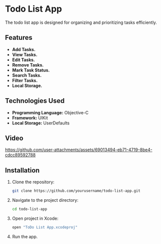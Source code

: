 
# Todo List App

The todo list app is designed for organizing and prioritizing tasks efficiently.

## Features

- **Add Tasks.** 
- **View Tasks.** 
- **Edit Tasks.** 
- **Remove Tasks.** 
- **Mark Task Status.** 
- **Search Tasks.** 
- **Filter Tasks.** 
- **Local Storage.** 

## Technologies Used

- **Programming Language:** Objective-C
- **Framework:** UIKit
- **Local Storage:** UserDefaults

## Video



https://github.com/user-attachments/assets/69013494-eb71-4719-8be4-cdcc89592788



## Installation

1. Clone the repository:
   ```bash
   git clone https://github.com/yourusername/todo-list-app.git
   ```
2. Navigate to the project directory:
   ```bash
   cd todo-list-app
   ```
3. Open project in Xcode:
   ```bash
   open "ToDo List App.xcodeproj"
   ```
4. Run the app.
